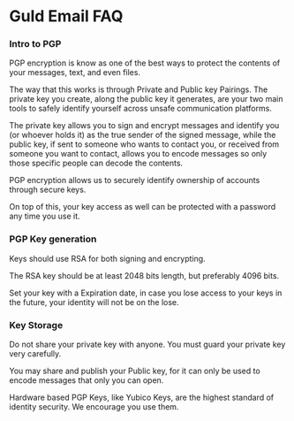 # Guld Email FAQ

### Intro to PGP

PGP encryption is know as one of the best ways to protect the contents of your messages, text, and even files.

The way that this works is through Private and Public key Pairings. The private key you create, along the public key it generates, are your two main tools to safely identify yourself across unsafe communication platforms.

The private key allows you to sign and encrypt messages and identify you (or whoever holds it) as the true sender of the signed message, while the public key, if sent to someone who wants to contact you, or received from someone you want to contact, allows you to encode messages so only those specific people can decode the contents.

PGP encryption allows us to securely identify ownership of accounts through secure keys.

On top of this, your key access as well can be protected with a password any time you use it.

### PGP Key generation

Keys should use RSA for both signing and encrypting.

The RSA key should be at least 2048 bits length, but preferably 4096 bits.

Set your key with a Expiration date, in case you lose access to your keys in the future, your identity will not be on the lose.

### Key Storage

Do not share your private key with anyone. You must guard your private key very carefully.

You may share and publish your Public key, for it can only be used to encode messages that only you can open.

Hardware based PGP Keys, like Yubico Keys, are the highest standard of identity security. We encourage you use them.
